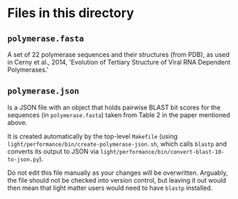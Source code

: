# Files in this directory

## `polymerase.fasta`

A set of 22 polymerase sequences and their structures (from PDB), as used
in Cerny et al., 2014, 'Evolution of Tertiary Structure of Viral RNA
Dependent Polymerases.'

## `polymerase.json`

Is a JSON file with an object that holds pairwise BLAST bit scores for the
sequences (in `polymerase.fasta`) taken from Table 2 in the paper mentioned
above.

It is created automatically by the top-level `Makefile` (using
`light/performance/bin/create-polymerase-json.sh`, which calls `blastp` and
converts its output to JSON via
`light/performance/bin/convert-blast-10-to-json.py`).

Do not edit this file manually as your changes will be overwritten.
Arguably, the file should not be checked into version control, but leaving
it out would then mean that light matter users would need to have `blastp`
installed.
